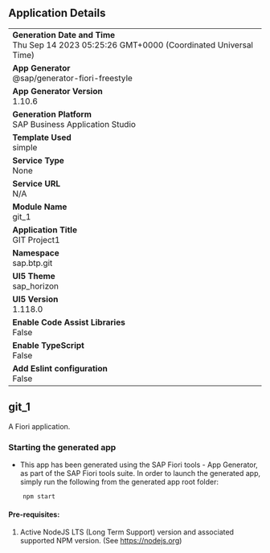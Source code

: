 ## Application Details
|               |
| ------------- |
|**Generation Date and Time**<br>Thu Sep 14 2023 05:25:26 GMT+0000 (Coordinated Universal Time)|
|**App Generator**<br>@sap/generator-fiori-freestyle|
|**App Generator Version**<br>1.10.6|
|**Generation Platform**<br>SAP Business Application Studio|
|**Template Used**<br>simple|
|**Service Type**<br>None|
|**Service URL**<br>N/A
|**Module Name**<br>git_1|
|**Application Title**<br>GIT Project1|
|**Namespace**<br>sap.btp.git|
|**UI5 Theme**<br>sap_horizon|
|**UI5 Version**<br>1.118.0|
|**Enable Code Assist Libraries**<br>False|
|**Enable TypeScript**<br>False|
|**Add Eslint configuration**<br>False|

## git_1

A Fiori application.

### Starting the generated app

-   This app has been generated using the SAP Fiori tools - App Generator, as part of the SAP Fiori tools suite.  In order to launch the generated app, simply run the following from the generated app root folder:

```
    npm start
```

#### Pre-requisites:

1. Active NodeJS LTS (Long Term Support) version and associated supported NPM version.  (See https://nodejs.org)


